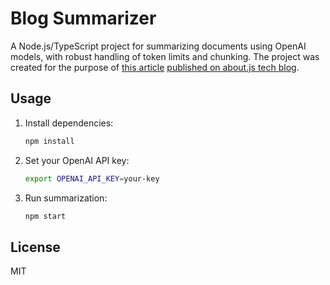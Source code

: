 # Blog Summarizer

A Node.js/TypeScript project for summarizing documents using OpenAI models, with robust handling of token limits and chunking. The project was created for the purpose of [this article](https://www.aboutjs.dev/en/posts/turning-entire-blogs-into-short-summaries-map-reduce-for-llms) [published on about.js tech blog](https://www.aboutjs.dev/).

## Usage

1. Install dependencies:
   ```sh
   npm install
   ```
2. Set your OpenAI API key:
   ```sh
   export OPENAI_API_KEY=your-key
   ```
3. Run summarization:
   ```sh
   npm start
   ```

## License

MIT
